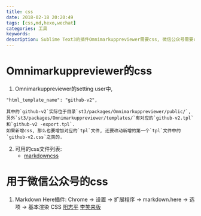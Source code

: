 ```yaml
---
title: css
date: 2018-02-18 20:20:49
tags: [css,md,hexo,wechat]
categories: 工具
keywords:
description: Sublime Text3的插件Omnimarkuppreviewer需要css, 微信公众号需要css, hexo需要css.
---
```





# Omnimarkuppreviewer的css

1. Omnimarkuppreviewer的setting user中,  
```
"html_template_name": "github-v2",
```
	其中的`github-v2`实际位于目录`st3/packages/Omnimarkuppreviewer/public/`,  
	另外`st3/packages/Omnimarkuppreviewer/templates/`有对应的`github-v2.tpl`和`github-v2 -export.tpl`.  
	如果新增css, 那么也要增加对应的`tpl`文件, 还要改动新增的第一个`tpl`文件中的`github-v2.css`之类的.

2. 可用的css文件列表:
	+ [markdowncss](https://bitbucket.org/kevinburke/markdowncss)








# 用于微信公众号的css
1. Markdown Here插件: Chrome → 设置 → 扩展程序 → markdown.here → 选项 → 基本渲染 CSS
[阳志平](https://github.com/veganshe/CodeBlock/blob/master/Markdown-here/markdown-here-yzp.css)
[李笑来版](https://gist.github.com/xiaolai/aa190255b7dde302d10208ae247fc9f2)

